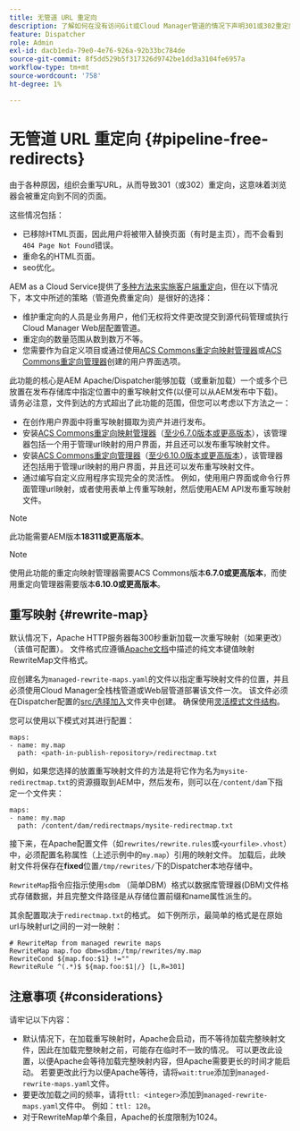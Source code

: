 ```yaml
---
title: 无管道 URL 重定向
description: 了解如何在没有访问Git或Cloud Manager管道的情况下声明301或302重定向。
feature: Dispatcher
role: Admin
exl-id: dacb1eda-79e0-4e76-926a-92b33bc784de
source-git-commit: 8f5dd529b5f317326d9742be1dd3a3104fe6957a
workflow-type: tm+mt
source-wordcount: '758'
ht-degree: 1%

---
```


# 无管道 URL 重定向 {#pipeline-free-redirects}

由于各种原因，组织会重写URL，从而导致301（或302）重定向，这意味着浏览器会被重定向到不同的页面。

这些情况包括：

* 已移除HTML页面，因此用户将被带入替换页面（有时是主页），而不会看到`404 Page Not Found`错误。
* 重命名的HTML页面。
* seo优化。

AEM as a Cloud Service提供了[多种方法来实施客户端重定向](https://experienceleague.adobe.com/en/docs/experience-manager-learn/foundation/administration/url-redirection)，但在以下情况下，本文中所述的策略（管道免费重定向）是很好的选择：

* 维护重定向的人员是业务用户，他们无权将文件更改提交到源代码管理或执行Cloud Manager Web层配置管道。
* 重定向的数量范围从数到数万不等。
* 您需要作为自定义项目或通过使用[ACS Commons重定向映射管理器](https://adobe-consulting-services.github.io/acs-aem-commons/features/redirect-map-manager/index.html)或[ACS Commons重定向管理器](https://adobe-consulting-services.github.io/acs-aem-commons/features/redirect-manager/subpages/rewritemap.html)创建的用户界面选项。

此功能的核心是AEM Apache/Dispatcher能够加载（或重新加载）一个或多个已放置在发布存储库中指定位置中的重写映射文件(以便可以从AEM发布中下载)。 请务必注意，文件到达的方式超出了此功能的范围，但您可以考虑以下方法之一：

* 在创作用户界面中将重写映射摄取为资产并进行发布。
* 安装[ACS Commons重定向映射管理器](https://adobe-consulting-services.github.io/acs-aem-commons/features/redirect-map-manager/index.html)（[至少6.7.0版本或更高版本](https://github.com/Adobe-Consulting-Services/acs-aem-commons/releases)），该管理器包括一个用于管理url映射的用户界面，并且还可以发布重写映射文件。
* 安装[ACS Commons重定向管理器](https://adobe-consulting-services.github.io/acs-aem-commons/features/redirect-manager/subpages/rewritemap.html)（[至少6.10.0版本或更高版本](https://github.com/Adobe-Consulting-Services/acs-aem-commons/releases)），该管理器还包括用于管理url映射的用户界面，并且还可以发布重写映射文件。
* 通过编写自定义应用程序实现完全的灵活性。 例如，使用用户界面或命令行界面管理url映射，或者使用表单上传重写映射，然后使用AEM API发布重写映射文件。

>[!NOTE]
> 此功能需要AEM版本&#x200B;**18311或更高版本**。

>[!NOTE]
> 使用此功能的重定向映射管理器需要ACS Commons版本&#x200B;**6.7.0或更高版本**，而使用重定向管理器需要版本&#x200B;**6.10.0或更高版本**。

## 重写映射 {#rewrite-map}

默认情况下，Apache HTTP服务器每300秒重新加载一次重写映射（如果更改）（该值可配置）。 文件格式应遵循[Apache文档](https://httpd.apache.org/docs/2.4/rewrite/rewritemap.html#txt)中描述的纯文本键值映射RewriteMap文件格式。

应创建名为`managed-rewrite-maps.yaml`的文件以指定重写映射文件的位置，并且必须使用Cloud Manager全栈栈管道或Web层管道部署该文件一次。 该文件必须在Dispatcher配置的[src/选择加入](https://github.com/adobe/aem-project-archetype/tree/develop/src/main/archetype/dispatcher.cloud/src/opt-in)文件夹中创建。 确保使用[灵活模式文件结构](/help/implementing/dispatcher/validation-debug.md#flexible-mode-file-structure)。

您可以使用以下模式对其进行配置：

```
maps:
- name: my.map
  path: <path-in-publish-repository>/redirectmap.txt
```

例如，如果您选择的放置重写映射文件的方法是将它作为名为`mysite-redirectmap.txt`的资源摄取到AEM中，然后发布，则可以在`/content/dam`下指定一个文件夹：

```
maps:
- name: my.map
  path: /content/dam/redirectmaps/mysite-redirectmap.txt
```

接下来，在Apache配置文件（如`rewrites/rewrite.rules`或`<yourfile>.vhost`）中，必须配置名称属性（上述示例中的`my.map`）引用的映射文件。 加载后，此映射文件将保存在&#x200B;**fixed**&#x200B;位置`/tmp/rewrites/`下的Dispatcher本地存储中。

`RewriteMap`指令应指示使用`sdbm` （简单DBM）格式以数据库管理器(DBM)文件格式存储数据，并且完整文件路径是从存储位置前缀和name属性派生的。

其余配置取决于`redirectmap.txt`的格式。 如下例所示，最简单的格式是在原始url与映射url之间的一对一映射：

```
# RewriteMap from managed rewrite maps
RewriteMap map.foo dbm=sdbm:/tmp/rewrites/my.map
RewriteCond ${map.foo:$1} !=""
RewriteRule ^(.*)$ ${map.foo:$1|/} [L,R=301]
```


## 注意事项 {#considerations}

请牢记以下内容：

* 默认情况下，在加载重写映射时，Apache会启动，而不等待加载完整映射文件，因此在加载完整映射之前，可能存在临时不一致的情况。 可以更改此设置，以便Apache会等待加载完整映射内容，但Apache需要更长的时间才能启动。 若要更改此行为以便Apache等待，请将`wait:true`添加到`managed-rewrite-maps.yaml`文件。
* 要更改加载之间的频率，请将`ttl: <integer>`添加到`managed-rewrite-maps.yaml`文件中。 例如：`ttl: 120`。
* 对于RewriteMap单个条目，Apache的长度限制为1024。
